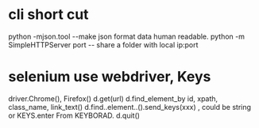 # cli short cut
python -mjson.tool  --make json format data human readable.
python -m SimpleHTTPServer port   -- share a folder with local ip:port

# selenium  use webdriver, Keys
driver.Chrome(), Firefox()
d.get(url)
d.find_element_by id, xpath, class_name, link_text()
d.find..element..().send_keys(xxx) , could be string or KEYS.enter From KEYBORAD.
d.quit()
